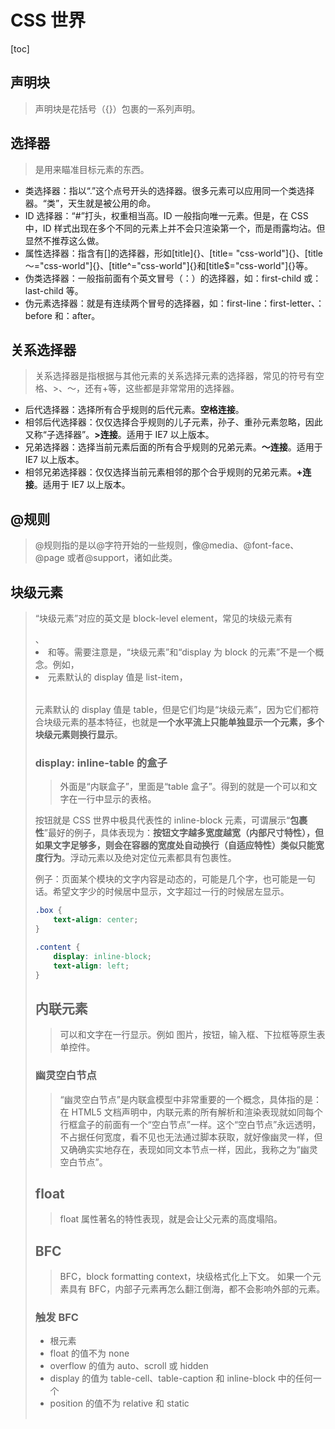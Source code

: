 # CSS 世界

[toc]

## 声明块

> 声明块是花括号（{}）包裹的一系列声明。

## 选择器

> 是用来瞄准目标元素的东西。

-   类选择器：指以“.”这个点号开头的选择器。很多元素可以应用同一个类选择器。“类”，天生就是被公用的命。
-   ID 选择器：“#”打头，权重相当高。ID 一般指向唯一元素。但是，在 CSS 中，ID 样式出现在多个不同的元素上并不会只渲染第一个，而是雨露均沾。但显然不推荐这么做。
-   属性选择器：指含有[]的选择器，形如[title]{}、[title= "css-world"]{}、[title ～="css-world"]{}、[title^="css-world"]{}和[title$="css-world"]{}等。
-   伪类选择器：一般指前面有个英文冒号（：）的选择器，如：first-child 或：last-child 等。
-   伪元素选择器：就是有连续两个冒号的选择器，如：first-line：first-letter、：before 和：after。

## 关系选择器

> 关系选择器是指根据与其他元素的关系选择元素的选择器，常见的符号有空格、>、～，还有+等，这些都是非常常用的选择器。

-   后代选择器：选择所有合乎规则的后代元素。**空格连接**。
-   相邻后代选择器：仅仅选择合乎规则的儿子元素，孙子、重孙元素忽略，因此又称“子选择器”。**>连接**。适用于 IE7 以上版本。
-   兄弟选择器：选择当前元素后面的所有合乎规则的兄弟元素。**～连接**。适用于 IE7 以上版本。
-   相邻兄弟选择器：仅仅选择当前元素相邻的那个合乎规则的兄弟元素。**+连接**。适用于 IE7 以上版本。

## @规则

> @规则指的是以@字符开始的一些规则，像@media、@font-face、@page 或者@support，诸如此类。

## 块级元素

> “块级元素”对应的英文是 block-level element，常见的块级元素有<div>、<li>和<table>等。需要注意是，“块级元素”和“display 为 block 的元素”不是一个概念。例如，<li>元素默认的 display 值是 list-item，<table>元素默认的 display 值是 table，但是它们均是“块级元素”，因为它们都符合块级元素的基本特征，也就是**一个水平流上只能单独显示一个元素，多个块级元素则换行显示**。

### display: inline-table 的盒子

> 外面是“内联盒子”，里面是“table 盒子”。得到的就是一个可以和文字在一行中显示的表格。

按钮就是 CSS 世界中极具代表性的 inline-block 元素，可谓展示“**包裹性**”最好的例子，具体表现为：**按钮文字越多宽度越宽（内部尺寸特性），但如果文字足够多，则会在容器的宽度处自动换行（自适应特性）类似只能宽度行为**。浮动元素以及绝对定位元素都具有包裹性。

例子：页面某个模块的文字内容是动态的，可能是几个字，也可能是一句话。希望文字少的时候居中显示，文字超过一行的时候居左显示。

```CSS
.box {
    text-align: center;
}

.content {
    display: inline-block;
    text-align: left;
}
```

## 内联元素

> 可以和文字在一行显示。例如 图片，按钮，输入框、下拉框等原生表单控件。

### 幽灵空白节点

> “幽灵空白节点”是内联盒模型中非常重要的一个概念，具体指的是：在 HTML5 文档声明中，内联元素的所有解析和渲染表现就如同每个行框盒子的前面有一个“空白节点”一样。这个“空白节点”永远透明，不占据任何宽度，看不见也无法通过脚本获取，就好像幽灵一样，但又确确实实地存在，表现如同文本节点一样，因此，我称之为“幽灵空白节点”。

## float

> float 属性著名的特性表现，就是会让父元素的高度塌陷。

## BFC

> BFC，block formatting context，块级格式化上下文。
> 如果一个元素具有 BFC，内部子元素再怎么翻江倒海，都不会影响外部的元素。

### 触发 BFC

-   <html> 根元素
-   float 的值不为 none
-   overflow 的值为 auto、scroll 或 hidden
-   display 的值为 table-cell、table-caption 和 inline-block 中的任何一个
-   position 的值不为 relative 和 static
